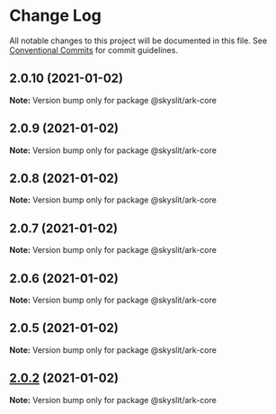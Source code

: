 # Change Log

All notable changes to this project will be documented in this file.
See [Conventional Commits](https://conventionalcommits.org) for commit guidelines.

## 2.0.10 (2021-01-02)

**Note:** Version bump only for package @skyslit/ark-core





## 2.0.9 (2021-01-02)

**Note:** Version bump only for package @skyslit/ark-core





## 2.0.8 (2021-01-02)

**Note:** Version bump only for package @skyslit/ark-core





## 2.0.7 (2021-01-02)

**Note:** Version bump only for package @skyslit/ark-core





## 2.0.6 (2021-01-02)

**Note:** Version bump only for package @skyslit/ark-core





## 2.0.5 (2021-01-02)

**Note:** Version bump only for package @skyslit/ark-core





## [2.0.2](https://github.com/skyslit/ark-core/compare/v2.0.1...v2.0.2) (2021-01-02)

**Note:** Version bump only for package @skyslit/ark-core
